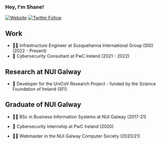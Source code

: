 ### Hey, I'm Shane!

[![Website](https://img.shields.io/website?label=shanehastings.eu&style=for-the-badge&url=https%3A%2F%2Fcodestackr.com)](https://shanehastings.eu)
[![Twitter Follow](https://img.shields.io/twitter/follow/ShaneHastingsIE?color=1DA1F2&logo=twitter&style=for-the-badge)](https://twitter.com/intent/follow?original_referer=https%3A%2F%2Fgithub.com%2FcodeSTACKr&screen_name=ShaneHastingsIE)

## Work

- 👨‍💻 Infrastructure Engineer at Susquehanna International Group (SIG) (2022 - Present)
- 🔐 Cybersecurity Consultant at PwC Ireland (2021 - 2022)

## Research at NUI Galway

- 🧪 Developer for the UniCoV Research Project - funded by the Science Foundation of Ireland (SFI).

## Graduate of NUI Galway

- 👨‍🎓 BSc in Business Information Systems at NUI Galway (2017-21)
- 🔐 Cybersecurity Internship at PwC Ireland (2020)

- 👩‍💻 Webmaster in the NUI Galway Computer Society (2020/21)


